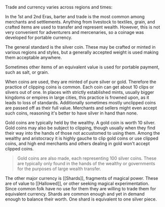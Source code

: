 Trade and currency varies across regions and times:

In the 1st and 2nd Eras, barter and trade is the most common among merchants and settlements. Anything from livestock to textiles, grain, and crafted items are used to transfer and represent wealth. However, this is not very convenient for adventurers and mercenaries, so a coinage was developed for portable currency. 

The general standard is the silver coin. These may be crafted or minted in various regions and styles, but a generally accepted weight is used making them acceptable anywhere. 

Sometimes other items of an equivalent value is used for portable payment, such as salt, or grain. 

When coins are used, they are minted of pure silver or gold. Therefore the practice of clipping coins is common. Each coin can get about 10 clips or slivers out of one. In places with strictly established mints, usually bigger kingdoms or empires in large cities, this practice is frowned upon, as it leads to loss of standards. Additionally sometimes mostly unclipped coins are passed off as their full value. Merchants and sellers might even accept such coins, reasoning it's better to have silver in hand than none. 

Gold coins are typically held by the wealthy. A gold coin is worth 10 silver.  Gold coins may also be subject to clipping, though usually when they find their way into the hands of those not accustomed to using them. Among the wealthy and aristocracy it is highly gauche to clip gold coins or use clipped coins, and high end merchants and others dealing in gold won't accept clipped coins. 

>Gold coins are also made, each representing 100 silver coins. These are typically only found in the hands of the wealthy or governments for the purposes of large wealth transfer. 

The other major currency is [[Shards]], fragments of magical power. These are of value to [[Hallowed]], or other seeking magical experimentation. Since common folk have no use for them they are willing to trade them for equivalent currency. Shards are common enough and yet in demand enough to balance their worth. One shard is equivalent to one silver piece. 
